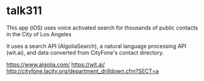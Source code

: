 # talk311
This app (iOS) uses voice activated search for thousands of public contacts in the City of Los Angeles

It uses a search API (AlgoliaSearch), a natural language processing API (wit.ai), and data converted from CityFone's contact directory.

https://www.algolia.com/
https://wit.ai/
http://cityfone.lacity.org/department_drilldown.cfm?SECT=a
